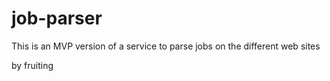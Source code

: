 # job-parser

This is an MVP version of a service to parse jobs on the different web sites

by fruiting
